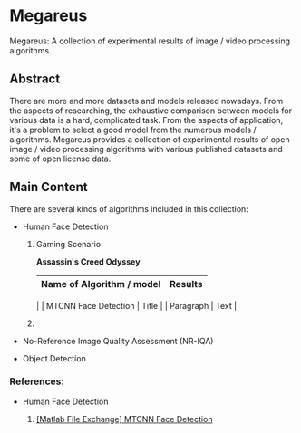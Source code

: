 # Megareus

Megareus: A collection of experimental results of image / video processing algorithms.

## Abstract

There are more and more datasets and models released nowadays. From the aspects of researching, the exhaustive comparison between models for various data is a hard,  complicated task. From the aspects of application, it's a problem to select a good model from the numerous models / algorithms. Megareus provides a collection of experimental results of open image / video processing algorithms with various published datasets and some of open license data.

## Main Content

There are several kinds of algorithms included in this collection:

- Human Face Detection
  
  1. Gaming Scenario
     
     **Assassin's Creed Odyssey**
     
     | Name of Algorithm / model |    Results    |
     | :-----------------------: | :-----------: |
     | 
     | MTCNN Face Detection      | Title       |
     | Paragraph   | Text        |
     
  2. 
  
- No-Reference Image Quality Assessment (NR-IQA)



- Object Detection







### References:

- Human Face Detection
  
  1. [[Matlab File Exchange] MTCNN Face Detection](https://www.mathworks.com/matlabcentral/fileexchange/73947-mtcnn-face-detection)
  
  
